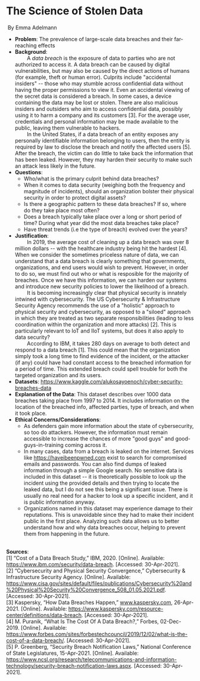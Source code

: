 # The Science of Stolen Data
&nbsp;By Emma Adelmann<br>

* **Problem**: The prevalence of large-scale data breaches and their far-reaching effects
* **Background**: <br>
&emsp;&emsp;
A *data breach* is the exposure of data to parties who are not authorized to access it. A data breach can be caused by digital vulnerabilities, but may also be caused by the direct actions of humans (for example, theft or human error). Culprits include "accidental insiders" -- those who may stumble across confidential data without having the proper permissions to view it. Even an accidental viewing of the secret data is considered a breach. In some cases, a device containing the data may be lost or stolen. There are also malicious insiders and outsiders who aim to access confidential data, possibly using it to harm a company and its customers [3]. For the average user, credentials and personal information may be made available to the public, leaving them vulnerable to hackers.<br>
&emsp;&emsp;
In the United States, if a data breach of an entity exposes any personally identifiable information belonging to users, then the entity is required by law to disclose the breach and notify the affected users [5]. After the breach, the victim can do little to take back the information that has been leaked. However, they may harden their security to make such an attack less likely in the future.
* **Questions**:
    - Who/what is the primary culprit behind data breaches?
    - When it comes to data security (weighing both the frequency and magnitude of incidents), should an organization bolster their physical security in order to protect digital assets?
    - Is there a geographic pattern to these data breaches? If so, where do they take place most often?
    - Does a breach typically take place over a long or short period of time? During what year did the most data breaches take place?
    - Have threat trends (i.e the type of breach) evolved over the years?
* **Justification**: <br>
&emsp;&emsp;
In 2019, the average cost of cleaning up a data breach was over 8 million dollars -- with the healthcare industry being hit the hardest [4]. When we consider the sometimes priceless nature of data, we can understand that a data breach is clearly something that governments, organizations, and end users would wish to prevent. However, in order to do so, we must find out who or what is resposible for the majority of breaches. Once we have this information, we can harden our systems and introduce new security policies to lower the likelihood of a breach.<br>
&emsp;&emsp;
It is becoming increasingly clear that physical security is innately intwined with cybersecurity. The US Cybersecurity & Infrastructure Security Agency recommends the use of a "holistic" approach to physical security and cybersecurity, as opposed to a "siloed" approach in which they are treated as two separate responsibilities (leading to less coordination within the organization and more attacks) [2]. This is particularly relevant to IoT and IIoT systems, but does it also apply to data security?<br>
&emsp;&emsp;
According to IBM, it takes 280 days on average to both detect and respond to a data breach [1]. This could mean that the organization simply took a long time to find evidence of the incident, or the attacker (if any) could have had constant access to the breached information for a period of time. This extended breach could spell trouble for both the targeted organization and its users.
* **Datasets**: https://www.kaggle.com/alukosayoenoch/cyber-security-breaches-data
* **Explanation of the Data**: This dataset describes over 1000 data breaches taking place from 1997 to 2014. It includes information on the location of the breached info, affected parties, type of breach, and when it took place. 
* **Ethical Concerns/Considerations**:
    - As defenders gain more information about the state of cybersecurity, so too do attackers. However, the information must remain accessible to increase the chances of more "good guys" and good-guys-in-training coming across it.
    - In many cases, data from a breach is leaked on the internet. Services like https://haveibeenpwned.com exist to search for compromised emails and passwords. You can also find dumps of leaked information through a simple Google search. No sensitive data is included in this dataset -- it is theoretically possible to look up the incident using the provided details and then trying to locate the leaked data, but I do not see this being a significant issue. There is usually no real need for a hacker to look up a specific incident, and it is public information anyway.
    - Organizations named in this dataset may experience damage to their reputations. This is unavoidable since they had to make their incident public in the first place. Analyzing such data allows us to better understand how and why data breaches occur, helping to prevent them from happening in the future.<br><br>

**Sources**:<br>
[1] “Cost of a Data Breach Study,” IBM, 2020. [Online]. Available: https://www.ibm.com/security/data-breach. [Accessed: 30-Apr-2021]. <br>
[2] “Cybersecurity and Physical Security Convergence,” Cybersecurity & Infrastructure Security Agency. [Online]. Available: https://www.cisa.gov/sites/default/files/publications/Cybersecurity%20and%20Physical%20Security%20Convergence_508_01.05.2021.pdf. [Accessed: 30-Apr-2021]. <br>
[3] Kaspersky, “How Data Breaches Happen,” www.kaspersky.com, 26-Apr-2021. [Online]. Available: https://www.kaspersky.com/resource-center/definitions/data-breach. [Accessed: 30-Apr-2021]. <br>
[4] M. Puranik, “What Is The Cost Of A Data Breach?,” Forbes, 02-Dec-2019. [Online]. Available: https://www.forbes.com/sites/forbestechcouncil/2019/12/02/what-is-the-cost-of-a-data-breach/. [Accessed: 30-Apr-2021]. <br>
[5] P. Greenberg, “Security Breach Notification Laws,” National Conference of State Legislatures, 15-Apr-2021. [Online]. Available: https://www.ncsl.org/research/telecommunications-and-information-technology/security-breach-notification-laws.aspx. [Accessed: 30-Apr-2021]. <br>